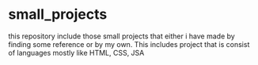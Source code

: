 # small_projects
this repository include those small projects that either i have made by finding some reference or by my own. This includes project that is consist of languages  mostly like HTML, CSS, JSA
